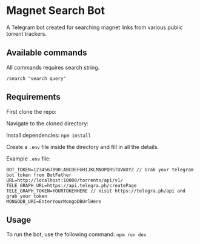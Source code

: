 # Magnet Search Bot
A Telegram bot created for searching magnet links from various public torrent trackers.

## Available commands
All commands requires search string.
```
/search "search query" 

```

## Requirements
First clone the repo: 

Navigate to the cloned directory: 

Install dependencies: ``` npm install ```

Create a `.env` file inside the directory and fill in all the details.

Example `.env` file:
```
BOT_TOKEN=1234567890:ABCDEFGHIJKLMNOPQRSTUVWXYZ // Grab your telegram bot token from BotFather
URL=http://localhost:10000/torrents/api/v1/
TELE_GRAPH_URL=https://api.telegra.ph/createPage
TELE_GRAPH_TOKEN=YOURTOKENHERE // Visit https://telegra.ph/api and grab your token
MONGODB_URI=EnterYourMongoDBUrlHere
```

## Usage
To run the bot, use the following command: ``` npm run dev ```
